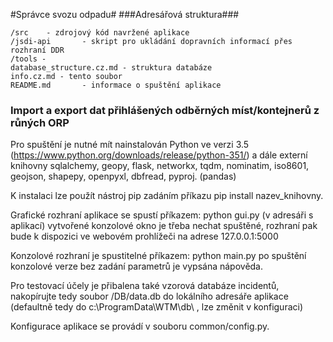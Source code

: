 #Správce svozu odpadu#
###Adresářová struktura###
```
/src	- zdrojový kód navržené aplikace
/jsdi-api		- skript pro ukládání dopravních informací přes rozhraní DDR
/tools -
database_structure.cz.md - struktura databáze
info.cz.md - tento soubor
README.md		- informace o spuštění aplikace
```

### Import a export dat přihlášených odběrných míst/kontejnerů z růných ORP ###
Pro spuštění je nutné mít nainstalován Python ve verzi 3.5 
(https://www.python.org/downloads/release/python-351/) 
a dále externí knihovny sqlalchemy, geopy, flask, networkx, tqdm, 
nominatim, iso8601, geojson, shapepy, openpyxl, dbfread, pyproj. (pandas)

K instalaci lze použít nástroj pip zadáním příkazu pip install nazev_knihovny.

Grafické rozhraní aplikace se spustí příkazem:
python gui.py (v adresáři s aplikací)
vytvořené konzolové okno je třeba nechat spuštěné, rozhraní pak bude k dispozici
ve webovém prohlížeči na adrese 127.0.0.1:5000

Konzolové rozhraní je spustitelné příkazem:
python main.py
po spuštění konzolové verze bez zadání parametrů je vypsána nápověda.

Pro testovací účely je přibalena také vzorová databáze incidentů,
nakopírujte tedy soubor /DB/data.db do lokálního adresáře aplikace 
(defaultně tedy do c:\ProgramData\WTM\db\ , lze změnit v konfiguraci)

Konfigurace aplikace se provádí v souboru common/config.py.